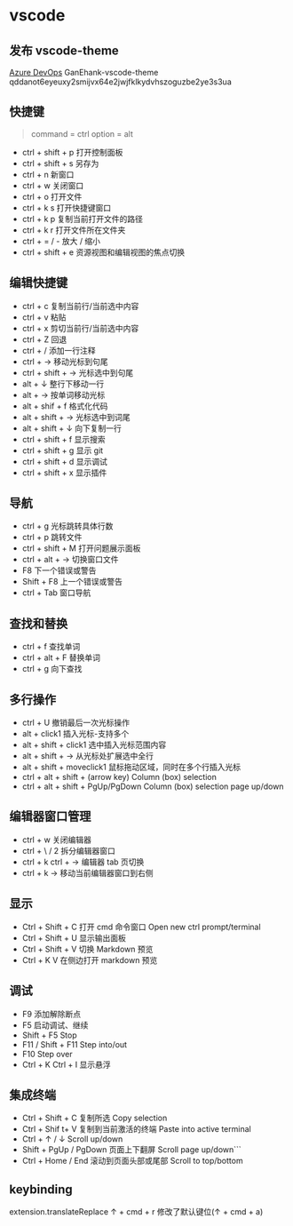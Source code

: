 # vscode

## 发布 vscode-theme

[Azure DevOps](https://dev.azure.com/583520052/?acquisitionId=2305273e-e92b-4660-a523-72689ae1efa9&product=suite)
GanEhank-vscode-theme
qddanot6eyeuxy2smijvx64e2jwjfklkydvhszoguzbe2ye3s3ua

## 快捷键

> command = ctrl
> option = alt

- ctrl + shift + p 打开控制面板
- ctrl + shift + s 另存为
- ctrl + n 新窗口
- ctrl + w 关闭窗口
- ctrl + o 打开文件
- ctrl + k s 打开快捷键窗口
- ctrl + k p 复制当前打开文件的路径
- ctrl + k r 打开文件所在文件夹
- ctrl + = / - 放大 / 缩小
- ctrl + shift + e 资源视图和编辑视图的焦点切换

## 编辑快捷键

- ctrl + c 复制当前行/当前选中内容
- ctrl + v 粘贴
- ctrl + x 剪切当前行/当前选中内容
- ctrl + Z 回退
- ctrl + / 添加一行注释
- ctrl + → 移动光标到句尾
- ctrl + shift + → 光标选中到句尾
- alt + ↓ 整行下移动一行
- alt + → 按单词移动光标
- alt + shif + f 格式化代码
- alt + shift + → 光标选中到词尾
- alt + shift + ↓ 向下复制一行
- ctrl + shift + f 显示搜索
- ctrl + shift + g 显示 git
- ctrl + shift + d 显示调试
- ctrl + shift + x 显示插件

## 导航

- ctrl + g 光标跳转具体行数
- ctrl + p 跳转文件
- ctrl + shift + M 打开问题展示面板
- ctrl + alt + → 切换窗口文件
- F8 下一个错误或警告
- Shift + F8 上一个错误或警告
- ctrl + Tab 窗口导航

## 查找和替换

- ctrl + f 查找单词
- ctrl + alt + F 替换单词
- ctrl + g 向下查找

## 多行操作

- ctrl + U 撤销最后一次光标操作
- alt + click1 插入光标-支持多个
- alt + shift + click1 选中插入光标范围内容
- alt + shift + → 从光标处扩展选中全行
- alt + shift + moveclick1 鼠标拖动区域，同时在多个行插入光标
- ctrl + alt + shift + (arrow key) Column (box) selection
- ctrl + alt + shift + PgUp/PgDown Column (box) selection page up/down

## 编辑器窗口管理

- ctrl + w 关闭编辑器
- ctrl + \ / 2 拆分编辑器窗口
- ctrl + k ctrl + → 编辑器 tab 页切换
- ctrl + k → 移动当前编辑器窗口到右侧

## 显示

- Ctrl + Shift + C 打开 cmd 命令窗口 Open new ctrl prompt/terminal
- Ctrl + Shift + U 显示输出面板
- Ctrl + Shift + V 切换 Markdown 预览
- Ctrl + K V 在侧边打开 markdown 预览

## 调试

- F9 添加解除断点
- F5 启动调试、继续
- Shift + F5 Stop
- F11 / Shift + F11 Step into/out
- F10 Step over
- Ctrl + K Ctrl + I 显示悬浮

## 集成终端

- Ctrl + Shift + C 复制所选 Copy selection
- Ctrl + Shif t+ V 复制到当前激活的终端 Paste into active terminal
- Ctrl + ↑ / ↓ Scroll up/down
- Shift + PgUp / PgDown 页面上下翻屏 Scroll page up/down```
- Ctrl + Home / End 滚动到页面头部或尾部 Scroll to top/bottom

## keybinding

extension.translateReplace ↑ + cmd + r 修改了默认键位(↑ + cmd + a)
